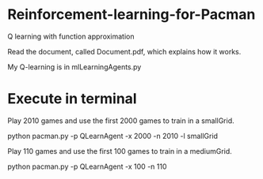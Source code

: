 # Reinforcement-learning-for-Pacman
Q learning with function approximation

Read the document, called Document.pdf, which explains how it works.

My Q-learning is in mlLearningAgents.py

# Execute in terminal
Play 2010 games and use the first 2000 games to train in a smallGrid.

python pacman.py -p QLearnAgent -x 2000 -n 2010 -l smallGrid

Play 110 games and use the first 100 games to train in a mediumGrid.

python pacman.py -p QLearnAgent -x 100 -n 110
